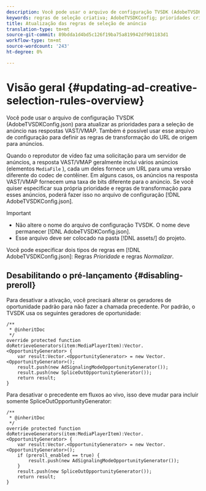 ```yaml
---
description: Você pode usar o arquivo de configuração TVSDK (AdobeTVSDKConfig.json) para atualizar as prioridades para a seleção de anúncio nas respostas VAST/VMAP. Também é possível usar esse arquivo de configuração para definir as regras de transformação do URL de origem para anúncios.
keywords: regras de seleção criativa; AdobeTVSDKConfig; prioridades criativas de anúncio; regras de transformação
title: Atualização das regras de seleção de anúncio
translation-type: tm+mt
source-git-commit: 89bdda1d4bd5c126f19ba75a819942df901183d1
workflow-type: tm+mt
source-wordcount: '243'
ht-degree: 0%

---
```



# Visão geral {#updating-ad-creative-selection-rules-overview}

Você pode usar o arquivo de configuração TVSDK (AdobeTVSDKConfig.json) para atualizar as prioridades para a seleção de anúncio nas respostas VAST/VMAP. Também é possível usar esse arquivo de configuração para definir as regras de transformação do URL de origem para anúncios.

Quando o reprodutor de vídeo faz uma solicitação para um servidor de anúncios, a resposta VAST/VMAP geralmente inclui vários anúncios (elementos `MediaFile` ), cada um deles fornece um URL para uma versão diferente do codec de contêiner. Em alguns casos, os anúncios na resposta VAST/VMAP fornecem uma taxa de bits diferente para o anúncio. Se você quiser especificar sua própria prioridade e regras de transformação para esses anúncios, poderá fazer isso no arquivo de configuração [!DNL AdobeTVSDKConfig.json].

>[!IMPORTANT]
>
>* Não altere o nome do arquivo de configuração TVSDK. O nome deve permanecer [!DNL AdobeTVSDKConfig.json].
>* Esse arquivo deve ser colocado na pasta [!DNL assets/] do projeto.

>



Você pode especificar dois tipos de regras em [!DNL AdobeTVSDKConfig.json]: Regras *Prioridade* e regras *Normalizar*.

## Desabilitando o pré-lançamento {#disabling-preroll}

Para desativar a ativação, você precisará alterar os geradores de oportunidade padrão para não fazer a chamada precedente. Por padrão, o TVSDK usa os seguintes geradores de oportunidade:

```
/** 
 * @inheritDoc 
 */ 
override protected function doRetrieveGenerators(item:MediaPlayerItem):Vector.<OpportunityGenerator> { 
    var result:Vector.<OpportunityGenerator> = new Vector.<OpportunityGenerator>(); 
    result.push(new AdSignalingModeOpportunityGenerator()); 
    result.push(new SpliceOutOpportunityGenerator()); 
    return result; 
} 
```

Para desativar o precedente em fluxos ao vivo, isso deve mudar para incluir somente SpliceOutOpportunityGenerator:

```
/** 
 * @inheritDoc 
 */ 
override protected function doRetrieveGenerators(item:MediaPlayerItem):Vector.<OpportunityGenerator> { 
    var result:Vector.<OpportunityGenerator> = new Vector.<OpportunityGenerator>(); 
    if (preroll_enabled == true) { 
        result.push(new AdSignalingModeOpportunityGenerator()); 
    } 
    result.push(new SpliceOutOpportunityGenerator()); 
    return result; 
}
```


